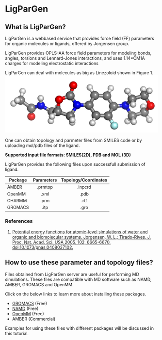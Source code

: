 # LigParGen

## What is LigParGen?
LigParGen is a webbased service that provides force field (FF) parameters for organic molecules or ligands, offered by Jorgensen group.

LigParGen provides OPLS-AA force field parameters for modeling bonds, angles, torsions and Lennard-Jones interactions, and uses 1.14*CM1A charges for modeling electrostatic interactions



LigParGen can deal with molecules as big as Linezoloid shown in Figure 1.
![](linezo.png)

One can obtain topology and parmeter files from SMILES code or by uploading mol/pdb files of the ligand. 

**Supported input file formats: SMILES(2D), PDB and MOL (3D)**

LigParGen provides the following files upon successfull submission of ligand.

 | Package | Parameters | Topology/Coordinates |
 | -- | :--: | :--: |
 | AMBER | .prmtop | .inpcrd |
 | OpenMM | .xml | .pdb |
 | CHARMM | .prm | .rtf|
 |GROMACS | .itp | .gro|

### References
1. [Potential energy functions for atomic-level simulations of water and organic and biomolecular systems.  Jorgensen, W. L.; Tirado-Rives, J. Proc. Nat. Acad. Sci. USA 2005, 102, 6665-6670. doi:10.1073/pnas.0408037102.](http://www.pnas.org/content/102/19/6665)


## How to use these parameter and topology files?

Files obtained from LigParGen server are useful for performing MD simulations. These files are compatible with MD software such as NAMD, AMBER, GROMACS and OpenMM. 

Click on the below links to learn more about installing these packages.

- [GROMACS](http://www.gromacs.org/Documentation/Installation_Instructions_5.0) (Free)
- [NAMD](http://www.ks.uiuc.edu/Research/namd/2.10/ug/node93.html) (Free)
- [OpenMM](http://docs.openmm.org/6.2.0/userguide/application.html#installing-openmm) (Free)
- AMBER (Commercial)

Examples for using these files with different packages will be discussed in this tutorial.